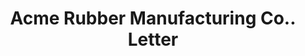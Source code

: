 ---
doi: 10.7916/D8QG04WP
date_other: '1914'
date_other_textual: '1914'
form: correspondence
genre:
- Letters (correspondence)
name:
- Acme Rubber Manufacturing Co.
object_in_context_url: https://biggert.cul.columbia.edu/items/view/ave_biggert_00822
subject_hierarchical_geographic:
- Trenton, New Jersey, United States
subject_name:
- Acme Rubber Manufacturing Co.
title: Acme Rubber Manufacturing Co.. Letter
sort_title: Acme Rubber Manufacturing Co.. Letter
call_number: ave_biggert_00822
coordinates:
- 40.223748,-74.764001
pid: ave_biggert_00822
identifiers: ave_biggert_00822
thumbnail: https://derivativo-2.library.columbia.edu/iiif/2/ldpd:345452/full/!256,256/0/native.jpg
permalink: /biggert/ave_biggert_00822/
layout: iiif-image-page
---